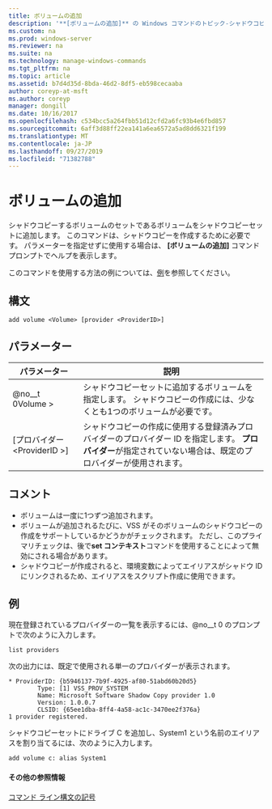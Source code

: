 ```yaml
---
title: ボリュームの追加
description: '**[ボリュームの追加]** の Windows コマンドのトピック-シャドウコピーセットにボリュームを追加します。これはシャドウコピーするボリュームのセットです。'
ms.custom: na
ms.prod: windows-server
ms.reviewer: na
ms.suite: na
ms.technology: manage-windows-commands
ms.tgt_pltfrm: na
ms.topic: article
ms.assetid: b7d4d35d-8bda-46d2-8df5-eb598cecaaba
author: coreyp-at-msft
ms.author: coreyp
manager: dongill
ms.date: 10/16/2017
ms.openlocfilehash: c534bcc5a264fbb51d12cfd2a6fc93b4e6fbd857
ms.sourcegitcommit: 6aff3d88ff22ea141a6ea6572a5ad8dd6321f199
ms.translationtype: MT
ms.contentlocale: ja-JP
ms.lasthandoff: 09/27/2019
ms.locfileid: "71382788"
---
```

# <a name="add-volume"></a>ボリュームの追加



シャドウコピーするボリュームのセットであるボリュームをシャドウコピーセットに追加します。 このコマンドは、シャドウコピーを作成するために必要です。 パラメーターを指定せずに使用する場合は、 **[ボリュームの追加]** コマンドプロンプトでヘルプを表示します。

このコマンドを使用する方法の例については、[例](#BKMK_examples)を参照してください。

## <a name="syntax"></a>構文

```
add volume <Volume> [provider <ProviderID>]
```

## <a name="parameters"></a>パラメーター

|パラメーター|説明|
|---------|-----------|
|@no__t 0Volume >|シャドウコピーセットに追加するボリュームを指定します。 シャドウコピーの作成には、少なくとも1つのボリュームが必要です。|
|[プロバイダー \<ProviderID >]|シャドウコピーの作成に使用する登録済みプロバイダーのプロバイダー ID を指定します。 **プロバイダー**が指定されていない場合は、既定のプロバイダーが使用されます。|

## <a name="remarks"></a>コメント

-   ボリュームは一度に1つずつ追加されます。
-   ボリュームが追加されるたびに、VSS がそのボリュームのシャドウコピーの作成をサポートしているかどうかがチェックされます。 ただし、このプライマリチェックは、後で**set コンテキスト**コマンドを使用することによって無効にされる場合があります。
-   シャドウコピーが作成されると、環境変数によってエイリアスがシャドウ ID にリンクされるため、エイリアスをスクリプト作成に使用できます。

## <a name="BKMK_examples"></a>例

現在登録されているプロバイダーの一覧を表示するには、@no__t 0 のプロンプトで次のように入力します。
```
list providers
```
次の出力には、既定で使用される単一のプロバイダーが表示されます。
```
* ProviderID: {b5946137-7b9f-4925-af80-51abd60b20d5}
        Type: [1] VSS_PROV_SYSTEM
        Name: Microsoft Software Shadow Copy provider 1.0
        Version: 1.0.0.7
        CLSID: {65ee1dba-8ff4-4a58-ac1c-3470ee2f376a}
1 provider registered.
```
シャドウコピーセットにドライブ C を追加し、System1 という名前のエイリアスを割り当てるには、次のように入力します。
```
add volume c: alias System1
```

#### <a name="additional-references"></a>その他の参照情報

[コマンド ライン構文の記号](command-line-syntax-key.md)